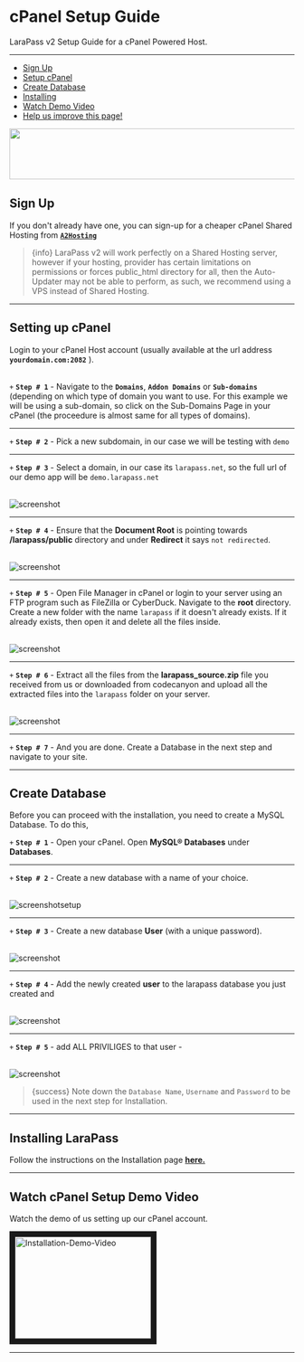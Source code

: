 # cPanel Setup Guide

LaraPass v2 Setup Guide for a cPanel Powered Host.

---

- [Sign Up](#sign-up)
- [Setup cPanel](#setup)
- [Create Database](#database)
- [Installing](#installing)
- [Watch Demo Video](#video)
- [<a href="https://github.com/larapass/docs/edit/master/resources/docs/personal/setup/cpanel.md" target="_blank"><i class="fa fa-edit"></i> Help us improve this page!</a>](#)

<a href="https://www.a2hosting.com?aid=larapass&amp;bid=ed1c4a67" target="_top"><img src="//affiliates.a2hosting.com/accounts/default1/banners/ed1c4a67.jpg" alt="" title="" width="728" height="90" /></a><img style="border:0" src="https://affiliates.a2hosting.com/scripts/imp.php?aid=larapass&amp;bid=ed1c4a67" width="1" height="1" alt="" />

<a name="sign-up"></a>
## Sign Up

If you don't already have one, you can sign-up for a cheaper cPanel Shared Hosting from <a href="https://refs.spargon.tech/a2-hosting" target="_blank">**`A2Hosting`**</a>

> {info} LaraPass v2 will work perfectly on a Shared Hosting server, however if your hosting, provider has certain limitations on permissions or forces public_html directory for all, then the Auto-Updater may not be able to perform, as such, we recommend using a VPS instead of Shared Hosting.

---

<a name="setup"></a>
## Setting up cPanel

Login to your cPanel Host account (usually available at the url address **``yourdomain.com:2082``** ).  
<br>

`+` **`Step # 1`** - Navigate to the **``Domains``**, **``Addon Domains``** or **``Sub-domains``** (depending on which type of domain you want to use. For this example we will be using a sub-domain, so click on the Sub-Domains Page in your cPanel (the proceedure is almost same for all types of domains).  

---

`+` **`Step # 2`** - Pick a new subdomain, in our case we will be testing with ``demo``

---

`+` **`Step # 3`** - Select a domain, in our case its `larapass.net`, so the full url of our demo app will be `demo.larapass.net`  
<br>  

![screenshot](/screenshots/setup/cpanel/sub.png)

---

`+` **`Step # 4`** - Ensure that the **Document Root** is pointing towards **<i class="fas fa-home"></i>/larapass/public** directory and under **Redirect** it says `not redirected`.   
<br>  

![screenshot](/screenshots/setup/cpanel/sub_added.png) 

---

`+` **`Step # 5`** - Open File Manager in cPanel or login to your server using an FTP program such as FileZilla or CyberDuck. Navigate to the **root** directory. Create a new folder with the name `larapass` if it doesn't already exists. If it already exists, then open it and delete all the files inside.  
<br>  

![screenshot](/screenshots/setup/cpanel/larapass.png)

---

`+` **`Step # 6`** - Extract all the files from the **larapass_source.zip** file you received from us or downloaded from codecanyon and upload all the extracted files into the `larapass` folder on your server.  
<br>  

![screenshot](/screenshots/setup/cpanel/lp.png)

--- 

`+` **`Step # 7`** - And you are done. Create a Database in the next step and navigate to your site.

---

<a name="database"></a>
## Create Database

Before you can proceed with the installation, you need to create a MySQL Database. To do this, 

`+` **`Step # 1`** - Open your cPanel. Open **MySQL® Databases** under **Databases**.  

---

`+` **`Step # 2`** - Create a new database with a name of your choice.  
<br>  

![screenshot](/screenshots/setup/cpanel/mysqldb.png)setup

---

`+` **`Step # 3`** - Create a new database **User** (with a unique password).  
<br>  

![screenshot](/screenshots/setup/cpanel/mysqlusers.png)

---

`+` **`Step # 4`** - Add the newly created **user** to the larapass database you just created and  
<br>  

![screenshot](/screenshots/setup/cpanel/mysqldbuser.png) 

---

`+` **`Step # 5`** - add ALL PRIVILIGES to that user -  
<br>  

![screenshot](/screenshots/setup/cpanel/mysqluserpriv.png)

> {success} Note down the ``Database Name``, ``Username`` and ``Password`` to be used in the next step for Installation.

---

<a name="installing"></a>
## Installing LaraPass

Follow the instructions on the Installation page [**here.**](../installation/overview#installing)

---

<a name="video"></a>
## Watch cPanel Setup Demo Video

Watch the demo of us setting up our cPanel account.
<br>

<a href="#" target="_blank">
    <img src="/screenshots/setup/cpanel/setup-demo.jpg" alt="Installation-Demo-Video" width="240" height="180" border="10" />
</a>

---
<br />
<larecipe-feedback message="Thankyou for your feedback!">
</larecipe-feedback>
